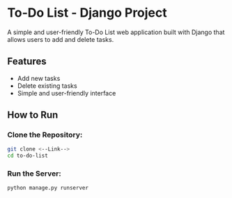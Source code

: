 # To-Do List - Django Project

A simple and user-friendly To-Do List web application built with Django that allows users to add and delete tasks.

## Features
- Add new tasks
- Delete existing tasks
- Simple and user-friendly interface

## How to Run
### Clone the Repository:
```sh
git clone <--Link-->
cd to-do-list
```

### Run the Server:
```sh
python manage.py runserver
```

